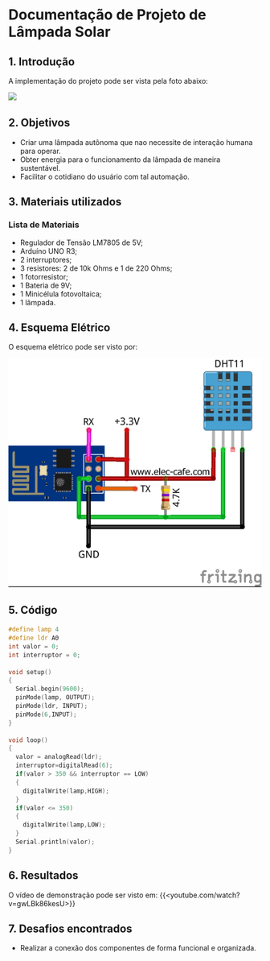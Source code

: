 # Documentação de Projeto de Lâmpada Solar

## 1. Introdução

A implementação do projeto pode ser vista pela foto abaixo:

![](https://www.tinkercad.com/embed/eq19tyXHyPy?editbtn=1)


## 2. Objetivos

- Criar uma lâmpada autônoma que nao necessite de interação humana para operar.
- Obter energia para o funcionamento da lâmpada de maneira sustentável.
- Facilitar o cotidiano do usuário com tal automação.

## 3. Materiais utilizados

### Lista de Materiais
 * Regulador de Tensão LM7805 de 5V;
 * Arduíno UNO R3;
 * 2 interruptores;
 * 3 resistores: 2 de 10k Ohms e 1 de 220 Ohms;
 * 1 fotorresistor;
 * 1 Bateria de 9V;
 * 1 Minicélula fotovoltaica;
 * 1 lâmpada. 


## 4. Esquema Elétrico


O esquema elétrico pode ser visto por:

![](esquema.png)

## 5. Código

```Cpp
#define lamp 4
#define ldr A0
int valor = 0;
int interruptor = 0;

void setup()
{
  Serial.begin(9600);
  pinMode(lamp, OUTPUT);
  pinMode(ldr, INPUT);
  pinMode(6,INPUT);
}

void loop()
{
  valor = analogRead(ldr);
  interruptor=digitalRead(6);
  if(valor > 350 && interruptor == LOW)
  {
  	digitalWrite(lamp,HIGH);
  }
  if(valor <= 350)
  {
  	digitalWrite(lamp,LOW);
  }
  Serial.println(valor);
}
```

## 6. Resultados

O vídeo de demonstração pode ser visto em: {{<youtube.com/watch?v=gwLBk86kesU>}}


## 7. Desafios encontrados

- Realizar a conexão dos componentes de forma funcional e organizada.
